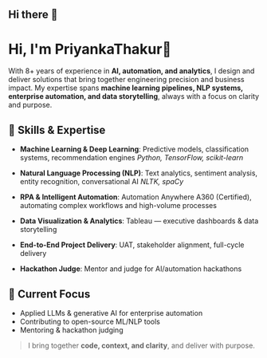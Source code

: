 ## Hi there 👋

# Hi, I'm PriyankaThakur👋

With 8+ years of experience in **AI, automation, and analytics**, I design and deliver solutions that bring together engineering precision and business impact. My expertise spans **machine learning pipelines, NLP systems, enterprise automation, and data storytelling**, always with a focus on clarity and purpose.


## 🔹 Skills & Expertise

* **Machine Learning & Deep Learning**: Predictive models, classification systems, recommendation engines
  *Python, TensorFlow, scikit-learn*

* **Natural Language Processing (NLP)**: Text analytics, sentiment analysis, entity recognition, conversational AI
  *NLTK, spaCy*

* **RPA & Intelligent Automation**: Automation Anywhere A360 (Certified), automating complex workflows and high-volume processes

* **Data Visualization & Analytics**: Tableau — executive dashboards & data storytelling

* **End-to-End Project Delivery**: UAT, stakeholder alignment, full-cycle delivery

* **Hackathon Judge**: Mentor and judge for AI/automation hackathons


## 🔭 Current Focus

* Applied LLMs & generative AI for enterprise automation
* Contributing to open-source ML/NLP tools
* Mentoring & hackathon judging

> I bring together **code, context, and clarity**, and deliver with purpose.
